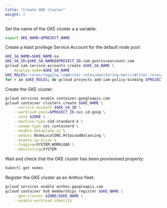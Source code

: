 ```yaml
---
title: "Create GKE cluster"
weight: 2
---
```


Set the name of the GKE cluster a a variable:
```Bash
export GKE_NAME=$PROJECT_NAME
```

Create a least privilege Service Account for the default node pool:
```Bash
GKE_SA_NAME=$GKE_NAME-sa
GKE_SA_ID=$GKE_SA_NAME@$PROJECT_ID.iam.gserviceaccount.com
gcloud iam service-accounts create $GKE_SA_NAME \
  --display-name=$GKE_SA_NAME
GKE_ROLES="roles/logging.logWriter roles/monitoring.metricWriter roles/monitoring.viewer"
for r in $GKE_ROLES; do gcloud projects add-iam-policy-binding $PROJECT_ID --member "serviceAccount:$GKE_SA_ID" --role $r; done
```

Create the GKE cluster:
```Bash
gcloud services enable container.googleapis.com
gcloud container clusters create $GKE_NAME \
    --service-account $GKE_SA_ID \
    --workload-pool=$PROJECT_ID.svc.id.goog \
    --zone $ZONE \
    --machine-type n2d-standard-4 \
    --image-type cos_containerd \
    --enable-dataplane-v2 \
    --addons NodeLocalDNS,HttpLoadBalancing \
    --enable-ip-alias \
    --logging=SYSTEM,WORKLOAD \
    --monitoring=SYSTEM
```

Wait and check that the GKE cluster has been provisioned properly:
```Bash
kubectl get nodes
```

Register the GKE cluster as an Anthos fleet:
```Bash
gcloud services enable anthos.googleapis.com
gcloud container hub memberships register $GKE_NAME \
    --gke-cluster $ZONE/$GKE_NAME \
    --enable-workload-identity
```